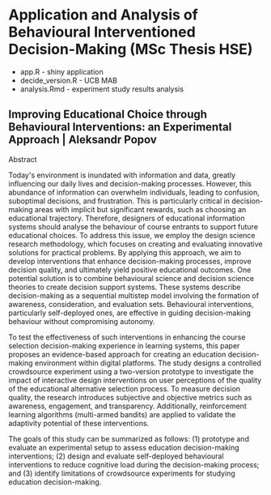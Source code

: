 # Application and Analysis of Behavioural Interventioned Decision-Making (MSc Thesis HSE)

* app.R - shiny application
* decide_version.R - UCB MAB
* analysis.Rmd - experiment study results analysis

## Improving Educational Choice through Behavioural Interventions: an Experimental Approach | Aleksandr Popov

Abstract

Today's environment is inundated with information and data, greatly influencing our daily lives and decision-making processes. However, this abundance of information can overwhelm individuals, leading to confusion, suboptimal decisions, and frustration. This is particularly critical in decision-making areas with implicit but significant rewards, such as choosing an educational trajectory. Therefore, designers of educational information systems should analyse the behaviour of course entrants to support future educational choices. To address this issue, we employ the design science research methodology, which focuses on creating and evaluating innovative solutions for practical problems. By applying this approach, we aim to develop interventions that enhance decision-making processes, improve decision quality, and ultimately yield positive educational outcomes. One potential solution is to combine behavioural science and decision science theories to create decision support systems. These systems describe decision-making as a sequential multistep model involving the formation of awareness, consideration, and evaluation sets. Behavioural interventions, particularly self-deployed ones, are effective in guiding decision-making behaviour without compromising autonomy. 

To test the effectiveness of such interventions in enhancing the course selection decision-making experience in learning systems, this paper proposes an evidence-based approach for creating an education decision-making environment within digital platforms. The study designs a controlled crowdsource experiment using a two-version prototype to investigate the impact of interactive design interventions on user perceptions of the quality of the educational alternative selection process. To measure decision quality, the research introduces subjective and objective metrics such as awareness, engagement, and transparency. Additionally, reinforcement learning algorithms (multi-armed bandits) are applied to validate the adaptivity potential of these interventions. 

The goals of this study can be summarized as follows: (1) prototype and evaluate an experimental setup to assess education decision-making interventions; (2) design and evaluate self-deployed behavioural interventions to reduce cognitive load during the decision-making process; and (3) identify limitations of crowdsource experiments for studying education decision-making.

